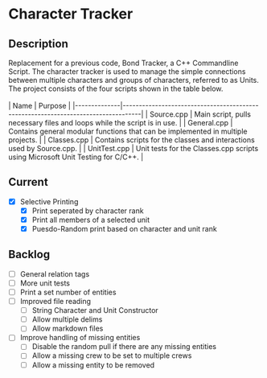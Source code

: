 # Character Tracker
## Description
Replacement for a previous code, Bond Tracker, a C++ Commandline Script.
The character tracker is used to manage the simple connections between multiple characters and groups of characters, referred to as Units.
The project consists of the four scripts shown in the table below.
<br> <br>
| Name         | Purpose                                                                           |
|--------------|-----------------------------------------------------------------------------------|
| Source.cpp   | Main script, pulls necessary files and loops while the script is in use.          |
| General.cpp  | Contains general modular functions that can be implemented in multiple projects.  |
| Classes.cpp  | Contains scripts for the classes and interactions used by Source.cpp.             |
| UnitTest.cpp | Unit tests for the Classes.cpp scripts using Microsoft Unit Testing for C/C++.    |

## Current
- [X] Selective Printing
  - [X] Print seperated by character rank
  - [X] Print all members of a selected unit
  - [X] Puesdo-Random print based on character and unit rank

## Backlog
- [ ] General relation tags
- [ ] More unit tests
- [ ] Print a set number of entities
- [ ] Improved file reading
  - [ ] String Character and Unit Constructor
  - [ ] Allow multiple delims
  - [ ] Allow markdown files
- [ ] Improve handling of missing entities
  - [ ] Disable the random pull if there are any missing entities
  - [ ] Allow a missing crew to be set to multiple crews
  - [ ] Allow a missing entity to be removed